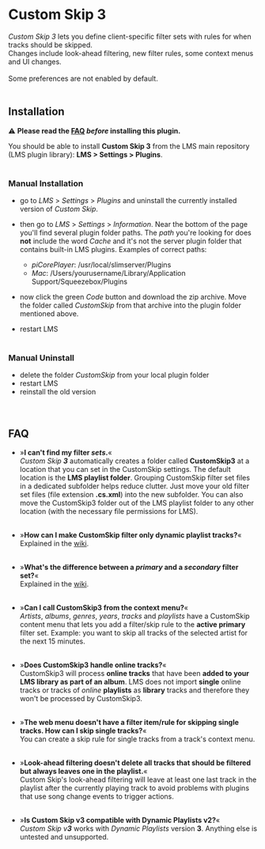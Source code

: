 Custom Skip 3
====

*Custom Skip 3* lets you define client-specific filter sets with rules for when tracks should be skipped.<br>
Changes include look-ahead filtering, new filter rules, some context menus and UI changes.<br><br>
Some preferences are not enabled by default.
<br><br>

## Installation

⚠️ **Please read the [FAQ](https://github.com/AF-1/lms-customskip#faq) *before* installing this plugin.**<br>

You should be able to install **Custom Skip 3** from the LMS main repository (LMS plugin library): **LMS > Settings > Plugins**.<br><br>


### Manual Installation

* go to *LMS* > *Settings* > *Plugins* and uninstall the currently installed version of *Custom Skip*.

* then go to *LMS* > *Settings* > *Information*. Near the bottom of the page you'll find several plugin folder paths. The *path* you're looking for does **not** include the word *Cache* and it's not the server plugin folder that contains built-in LMS plugins. Examples of correct paths:
    * *piCorePlayer*: /usr/local/slimserver/Plugins
    * *Mac*: /Users/yourusername/Library/Application Support/Squeezebox/Plugins

* now click the green *Code* button and download the zip archive. Move the folder called *CustomSkip* from that archive into the plugin folder mentioned above.

* restart LMS
<br><br>

### Manual Uninstall

- delete the folder *CustomSkip* from your local plugin folder
- restart LMS
- reinstall the old version
<br><br><br>


## FAQ

- »**I can't find my filter *sets*.**«<br>
*Custom Skip **3*** automatically creates a folder called **CustomSkip3** at a location that you can set in the CustomSkip settings. The default location is the **LMS playlist folder**. Grouping CustomSkip filter set files in a dedicated subfolder helps reduce clutter. Just move your old filter set files (file extension **.cs.xml**) into the new subfolder. You can also move the CustomSkip3 folder out of the LMS playlist folder to any other location (with the necessary file permissions for LMS).<br><br>

- »**How can I make CustomSkip filter only dynamic playlist tracks?**«<br>
Explained in the [wiki](https://github.com/AF-1/lms-customskip/wiki#i-want-customskip-to-filter-only-dynamic-playlist-tracks).<br><br>

- »**What's the difference between a *primary* and a *secondary* filter set?**«<br>
Explained in the [wiki](https://github.com/AF-1/lms-customskip/wiki#primary-and-secondary-filter-sets).<br><br>

- »**Can I call CustomSkip3 from the context menu?**«<br>
*Artists*, *albums*, *genres*, *years*, *tracks* and *playlists* have a CustomSkip content menu that lets you add a filter/skip rule to the **active primary** filter set. Example: you want to skip all tracks of the selected artist for the next 15 minutes.<br><br>

- »**Does CustomSkip3 handle online tracks?**«<br>
CustomSkip3 will process **online tracks** that have been **added to your LMS library as part of an album**. LMS does not import **single** online tracks or tracks of *online* **playlists** as **library** tracks and therefore they won't be processed by CustomSkip3.<br><br>

- »**The web menu doesn't have a filter item/rule for skipping single tracks. How can I skip single tracks?**«<br>
You can create a skip rule for single tracks from a track's context menu.<br><br>

- »**Look-ahead filtering doesn't delete all tracks that should be filtered but always leaves one in the playlist.**«<br>
Custom Skip's look-ahead filtering will leave at least one last track in the playlist after the currently playing track to avoid problems with plugins that use song change events to trigger actions.<br><br>

- »**Is Custom Skip v3 compatible with Dynamic Playlists v2?**«<br>
*Custom Skip v**3*** works with *Dynamic Playlists* version **3**. Anything else is untested and unsupported.<br><br>
